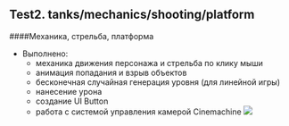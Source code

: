 ## Test2. tanks/mechanics/shooting/platform
####Механика, стрельба, платформа
+ Выполнено:
  + механика движения персонажа и стрельба по клику мыши
  + анимация попадания и взрыв объектов
  + бесконечная случайная генерация уровня (для линейной игры)
  + нанесение урона
  + создание UI Button
  + работа с системой управления камерой Cinemachine
![]( https://github.com/Jenyded/Test2.-tanks-mechanics-shooting-platform/blob/main/PhotoTest.png)
